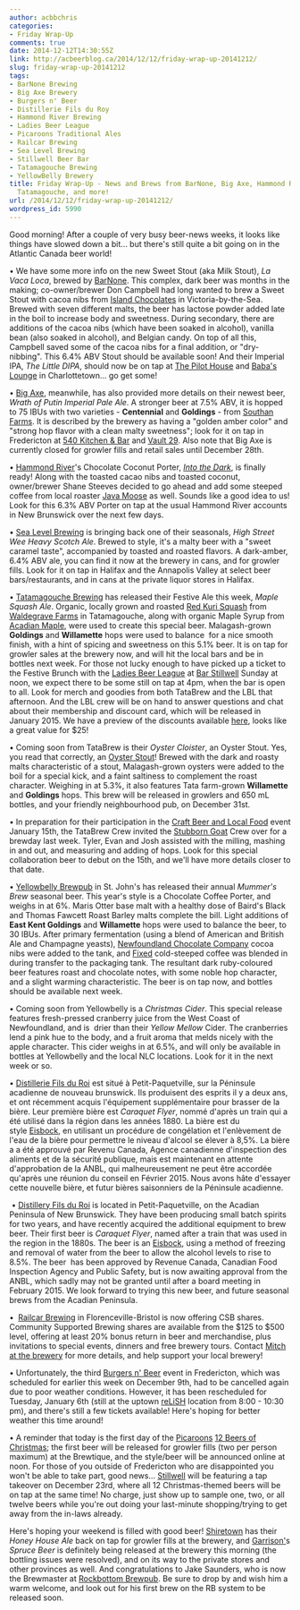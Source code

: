 ```yaml
---
author: acbbchris
categories:
- Friday Wrap-Up
comments: true
date: 2014-12-12T14:30:55Z
link: http://acbeerblog.ca/2014/12/12/friday-wrap-up-20141212/
slug: friday-wrap-up-20141212
tags:
- BarNone Brewing
- Big Axe Brewery
- Burgers n' Beer
- Distillerie Fils du Roy
- Hammond River Brewing
- Ladies Beer League
- Picaroons Traditional Ales
- Railcar Brewing
- Sea Level Brewing
- Stillwell Beer Bar
- Tatamagouche Brewing
- YellowBelly Brewery
title: Friday Wrap-Up - News and Brews from BarNone, Big Axe, Hammond River, Sea Level,
  Tatamagouche, and more!
url: /2014/12/12/friday-wrap-up-20141212/
wordpress_id: 5990
---
```


Good morning! After a couple of very busy beer-news weeks, it looks like things have slowed down a bit... but there's still quite a bit going on in the Atlantic Canada beer world!

• We have some more info on the new Sweet Stout (aka Milk Stout), _La Vaca Loca_, brewed by [BarNone](https://www.facebook.com/BarNone.Brewing). This complex, dark beer was months in the making; co-owner/brewer Don Campbell had long wanted to brew a Sweet Stout with cacoa nibs from [Island Chocolates](http://www.victoriabythesea.ca/IslandChoco.html) in Victoria-by-the-Sea. Brewed with seven different malts, the beer has lactose powder added late in the boil to increase body and sweetness. During secondary, there are additions of the cacoa nibs (which have been soaked in alcohol), vanilla bean (also soaked in alcohol), and Belgian candy. On top of all this, Campbell saved some of the cacoa nibs for a final addition, or "dry-nibbing". This 6.4% ABV Stout should be available soon! And their Imperial IPA, _The Little DIPA_, should now be on tap at [The Pilot House](http://thepilothouse.ca/) and [Baba's Lounge](http://www.cedarseatery.com/Babamain.html) in Charlottetown... go get some!

• [Big Axe](https://www.facebook.com/BigAxeBrewery), meanwhile, has also provided more details on their newest beer, _Wrath of Putin Imperial Pale Ale_. A stronger beer at 7.5% ABV, it is hopped to 75 IBUs with two varieties - **Centennial** and **Goldings** - from [Southan Farms](http://www.southanfarms.net/). It is described by the brewery as having a "golden amber color" and "strong hop flavor with a clean malty sweetness"; look for it on tap in Fredericton at [540 Kitchen & Bar](https://www.facebook.com/540kitchenandbar) and [Vault 29](https://www.facebook.com/vault29nb). Also note that Big Axe is currently closed for growler fills and retail sales until December 28th.

• [Hammond River](https://www.facebook.com/hammondriverbrewery)'s Chocolate Coconut Porter, [_Into the Dark_](http://acbeerblog.ca/2014/11/21/friday-wrap-up-20141121/), is finally ready! Along with the toasted cacao nibs and toasted coconut, owner/brewer Shane Steeves decided to go ahead and add some steeped coffee from local roaster [Java Moose](http://www.javamoose.com/) as well. Sounds like a good idea to us! Look for this 6.3% ABV Porter on tap at the usual Hammond River accounts in New Brunswick over the next few days.

• [Sea Level Brewing](http://www.sealevelbrewing.com/) is bringing back one of their seasonals, _High Street Wee Heavy Scotch Ale_. Brewed to style, it's a malty beer with a "sweet caramel taste", accompanied by toasted and roasted flavors. A dark-amber, 6.4% ABV ale, you can find it now at the brewery in cans, and for growler fills. Look for it on tap in Halifax and the Annapolis Valley at select beer bars/restaurants, and in cans at the private liquor stores in Halifax.


• [Tatamagouche Brewing](http://tatabrew.com/) has released their Festive Ale this week, _Maple Squash Ale_. Organic, locally grown and roasted [Red Kuri Squash](http://en.wikipedia.org/wiki/Red_kuri_squash) from [Waldegrave Farms](http://farm.waldegrave.org/) in Tatamagouche, along with organic Maple Syrup from [Acadian Maple](http://www.acadianmaple.com/), were used to create this special beer. Malagash-grown **Goldings** and **Willamette** hops were used to balance  for a nice smooth finish, with a hint of spicing and sweetness on this 5.1% beer. It is on tap for growler sales at the brewery now, and will hit the local bars and be in bottles next week. For those not lucky enough to have picked up a ticket to the Festive Brunch with the [Ladies Beer League](http://ladiesbeerleague.ca/) at [Bar Stillwell](%20http://www.barstillwell.com/) Sunday at noon, we expect there to be some still on tap at 4pm, when the bar is open to all. Look for merch and goodies from both TataBrew and the LBL that afternoon. And the LBL crew will be on hand to answer questions and chat about their membership and discount card, which will be released in January 2015. We have a preview of the discounts available [here](http://ladiesbeerleague.ca/?page_id=613), looks like a great value for $25!







• Coming soon from TataBrew is their _Oyster Cloister_, an Oyster Stout. Yes, you read that correctly, an [Oyster Stout](http://en.wikipedia.org/wiki/Stout#Oyster_stout)! Brewed with the dark and roasty malts characteristic of a stout, Malagash-grown oysters were added to the boil for a special kick, and a faint saltiness to complement the roast character. Weighing in at 5.3%, it also features Tata farm-grown **Willamette** and **Goldings** hops. This brew will be released in growlers and 650 mL bottles, and your friendly neighbourhood pub, on December 31st.







• In preparation for their participation in the [Craft Beer and Local Food](http://localconnections.ca/events/view/482/craft-beer-and-local-food-celebration-2015) event January 15th, the TataBrew Crew invited the [Stubborn Goat](http://www.stubborngoat.ca/) Crew over for a brewday last week. Tyler, Evan and Josh assisted with the milling, mashing in and out, and measuring and adding of hops. Look for this special collaboration beer to debut on the 15th, and we'll have more details closer to that date.


• [Yellowbelly Brewpub](http://www.yellowbellybrewery.com/) in St. John's has released their annual _Mummer's Brew_ seasonal beer. This year's style is a Chocolate Coffee Porter, and weighs in at 6%. Maris Otter base malt with a healthy dose of Baird's Black and Thomas Fawcett Roast Barley malts complete the bill. Light additions of **East Kent Goldings** and **Willamette** hops were used to balance the beer, to 30 IBUs. After primary fermentation (using a blend of American and British Ale and Champagne yeasts), [Newfoundland Chocolate Company](http://newfoundlandchocolatecompany.com/) cocoa nibs were added to the tank, and [Fixed](http://fixedcoffee.com/) cold-steeped coffee was blended in during transfer to the packaging tank. The resultant dark ruby-coloured beer features roast and chocolate notes, with some noble hop character, and a slight warming characteristic. The beer is on tap now, and bottles should be available next week.

• Coming soon from Yellowbelly is a _Christmas Cider_. This special release features fresh-pressed cranberry juice from the West Coast of Newfoundland, and is  drier than their _Yellow Mellow_ Cider. The cranberries lend a pink hue to the body, and a fruit aroma that melds nicely with the apple character. This cider weighs in at 6.5%, and will only be available in bottles at Yellowbelly and the local NLC locations. Look for it in the next week or so.

• [Distillerie Fils du Roi](http://distilleriefilsduroy.com/) est situé à Petit-Paquetville, sur la Péninsule acadienne de nouveau brunswick. Ils produisent des esprits il y a deux ans, et ont récemment acquis l'équipement supplémentaire pour brasser de la bière. Leur première bière est _Caraquet Flyer_, nommé d'après un train qui a été utilisé dans la région dans les années 1880. La bière est du style [Eisbock](http://www.bjcp.org/2008styles/style05.php#1d), en utilisant un procédure de congélation et l'enlèvement de l'eau de la bière pour permettre le niveau d'alcool se élever à 8,5%. La bière a a été approuvé par Revenu Canada, Agence canadienne d'inspection des aliments et de la sécurité publique, mais est maintenant en attente d'approbation de la ANBL, qui malheureusement ne peut être accordée qu'après une réunion du conseil en Février 2015. Nous avons hâte d'essayer cette nouvelle bière, et futur bières saisonniers de la Péninsule acadienne.




 • [Distillery Fils du Roi](http://distilleriefilsduroy.com/) is located in Petit-Paquetville, on the Acadian Peninsula of New Brunswick. They have been producing small batch spirits for two years, and have recently acquired the additional equipment to brew beer. Their first beer is _Caraquet Flyer_, named after a train that was used in the region in the 1880s. The beer is an [Eisbock](http://www.bjcp.org/2008styles/style05.php#1d), using a method of freezing and removal of water from the beer to allow the alcohol levels to rise to 8.5%. The beer  has been approved by Revenue Canada, Canadian Food Inspection Agency and Public Safety, but is now awaiting approval from the ANBL, which sadly may not be granted until after a board meeting in February 2015. We look forward to trying this new beer, and future seasonal brews from the Acadian Peninsula.

•  [Railcar Brewing](http://railcarbrewing.com/) in Florenceville-Bristol is now offering CSB shares. Community Supported Brewing shares are available from the $125 to $500 level, offering at least 20% bonus return in beer and merchandise, plus invitations to special events, dinners and free brewery tours. Contact [Mitch at the brewery](mailto:mitch<at>railcarbrewing.com) for more details, and help support your local brewery!




• Unfortunately, the third [Burgers n' Beer](https://www.facebook.com/events/1508400606096726/) event in Fredericton, which was scheduled for earlier this week on December 9th, had to be cancelled again due to poor weather conditions. However, it has been rescheduled for Tuesday, January 6th (still at the uptown [reLiSH](http://relishyou.ca/) location from 8:00 - 10:30 pm), and there's still a few tickets available! Here's hoping for better weather this time around!

• A reminder that today is the first day of the [Picaroons](https://www.facebook.com/picaroons) [12 Beers of Christmas](https://www.facebook.com/picaroons/photos/a.358849697004.151616.233394352004/10152550911607005); the first beer will be released for growler fills (two per person maximum) at the Brewtique, and the style/beer will be announced online at noon. For those of you outside of Fredericton who are disappointed you won't be able to take part, good news... [Stillwell](http://www.barstillwell.com/) will be featuring a tap takeover on December 23rd, where all 12 Christmas-themed beers will be on tap at the same time! No charge, just show up to sample one, two, or all twelve beers while you're out doing your last-minute shopping/trying to get away from the in-laws already.

Here's hoping your weekend is filled with good beer! [Shiretown](http://www.shiretownbeer.com/) has their _Honey House Ale_ back on tap for growler fills at the brewery, and [Garrison'](http://www.garrisonbrewing.com/)s _Spruce Beer_ is definitely being released at the brewery this morning (the bottling issues were resolved), and on its way to the private stores and other provinces as well. And congratulations to Jake Saunders, who is now the Brewmaster at [Rockbottom Brewpub](http://rockbottombrewpub.ca/). Be sure to drop by and wish him a warm welcome, and look out for his first brew on the RB system to be released soon.
